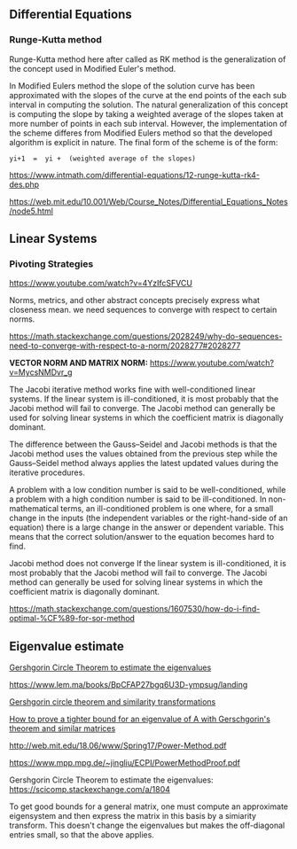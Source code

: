 ## Differential Equations

### Runge-Kutta method

Runge-Kutta method here after called as RK method is the generalization of the concept used in Modified Euler's method.

In Modified Eulers method the slope of the solution curve has been approximated with the slopes of the curve at the end points of the each sub interval in computing the solution. The natural generalization of this concept is computing the slope by taking a weighted average of the slopes taken at more number of points in each sub interval. However, the implementation of the scheme differes from Modified Eulers method so that the developed algorithm is explicit in nature. The final form of the scheme is of the form:

```
yi+1  =  yi +  (weighted average of the slopes)
```

https://www.intmath.com/differential-equations/12-runge-kutta-rk4-des.php

https://web.mit.edu/10.001/Web/Course_Notes/Differential_Equations_Notes/node5.html

## Linear Systems

### Pivoting Strategies

https://www.youtube.com/watch?v=4YzIfcSFVCU

Norms, metrics, and other abstract concepts precisely express what closeness mean. we need sequences to converge with respect to certain norms.

https://math.stackexchange.com/questions/2028249/why-do-sequences-need-to-converge-with-respect-to-a-norm/2028277#2028277

**VECTOR NORM AND MATRIX NORM:** https://www.youtube.com/watch?v=MycsNMDvr_g

The Jacobi iterative method works fine with well-conditioned linear systems. If the linear system is ill-conditioned, it is most probably that the Jacobi method will fail to converge.
The Jacobi method can generally be used for solving linear systems in which the coefficient matrix is diagonally dominant.

The difference between the Gauss–Seidel and Jacobi methods is that the Jacobi method uses the values obtained from the previous step while the Gauss–Seidel method always applies the latest updated values during the iterative procedures.

A problem with a low condition number is said to be well-conditioned, while a problem with a high condition number is said to be ill-conditioned. In non-mathematical terms, an ill-conditioned problem is one where, for a small change in the inputs (the independent variables or the right-hand-side of an equation) there is a large change in the answer or dependent variable. This means that the correct solution/answer to the equation becomes hard to find.

Jacobi method does not converge
If the linear system is ill-conditioned, it is most probably that the Jacobi method will fail to converge. The Jacobi method can generally be used for solving linear systems in which the coefficient matrix is diagonally dominant.

https://math.stackexchange.com/questions/1607530/how-do-i-find-optimal-%CF%89-for-sor-method

## Eigenvalue estimate

[Gershgorin Circle Theorem to estimate the eigenvalues](https://scicomp.stackexchange.com/questions/1801/gershgorin-circle-theorem-to-estimate-the-eigenvalues)

https://www.lem.ma/books/BpCFAP27bgq6U3D-ympsug/landing

[Gershgorin circle theorem and similarity transformations](https://math.stackexchange.com/questions/3517040/gershgorin-circle-theorem-and-similarity-transformations/)

[How to prove a tighter bound for an eigenvalue of A with Gerschgorin's theorem and similar matrices](https://math.stackexchange.com/questions/3721084/how-to-prove-a-tighter-bound-lambda-3-1-leq-epsilon2-for-an-eigenvalue-o)

http://web.mit.edu/18.06/www/Spring17/Power-Method.pdf

https://www.mpp.mpg.de/~jingliu/ECPI/PowerMethodProof.pdf

Gershgorin Circle Theorem to estimate the eigenvalues: https://scicomp.stackexchange.com/a/1804

To get good bounds for a general matrix, one must compute an approximate eigensystem and then express the matrix in this basis by a simiarity transform. This doesn't change the eigenvalues but makes the off-diagonal entries small, so that the above applies.
